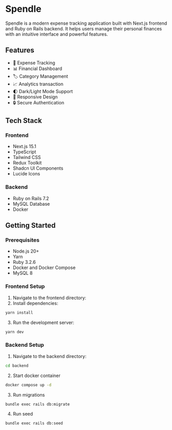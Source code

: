 # Spendle

Spendle is a modern expense tracking application built with Next.js frontend and Ruby on Rails backend. It helps users manage their personal finances with an intuitive interface and powerful features.

## Features

- 🎯 Expense Tracking
- 📊 Financial Dashboard
- 🏷️ Category Management
- 📈 Analytics transaction
- 🌓 Dark/Light Mode Support
- 📱 Responsive Design
- 🔒 Secure Authentication

## Tech Stack

### Frontend

- Next.js 15.1
- TypeScript
- Tailwind CSS
- Redux Toolkit
- Shadcn UI Components
- Lucide Icons

### Backend

- Ruby on Rails 7.2
- MySQL Database
- Docker

## Getting Started

### Prerequisites

- Node.js 20+
- Yarn
- Ruby 3.2.6
- Docker and Docker Compose
- MySQL 8

### Frontend Setup

1. Navigate to the frontend directory:
2. Install dependencies:

```bash
yarn install
```

3. Run the development server:

```bash
yarn dev
```

### Backend Setup

1. Navigate to the backend directory:

```bash
cd backend
```

2. Start docker container

```bash
docker compose up -d
```

3. Run migrations

```bash
bundle exec rails db:migrate
```

4. Run seed

```bash
bundle exec rails db:seed
```
